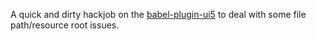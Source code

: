A quick and dirty hackjob on the [babel-plugin-ui5](https://github.com/MagicCube/babel-plugin-ui5) to deal with some file path/resource root issues.
